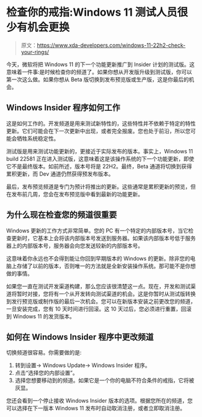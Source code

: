 # 检查你的戒指:Windows 11 测试人员很少有机会更换

> 原文：<https://www.xda-developers.com/windows-11-22h2-check-your-rings/>

今天，微软将把 Windows 11 的下一个功能更新推广到 Insider 计划的测试版。这意味着一件事:是时候检查你的频道了。如果你想从开发版升级到测试版，你可以第一次这么做。如果你想从 Beta 版切换到发布预览版或生产版，这是你最后的机会。

## Windows Insider 程序如何工作

这是如何工作的。开发频道是用来测试新特性的，这些特性并不依赖于特定的特性更新。它们可能会在下一次更新中出现，或者完全报废。您也处于前沿，所以您可能会牺牲系统稳定性。

测试版是用来测试功能更新的，更接近于实际发布的版本。事实上，Windows 11 build 22581 正在进入测试版，这意味着这是该操作系统的下一个功能更新，即使它不是最终版本。如前所述，版本号将是 22H2。最终，Beta 通道将切换到获得累积更新，而 Dev 通道仍然获得预发布版本。

最后，发布预览频道是专门为预计将推出的更新。这些通常是累积更新的预览，但在发布前几周，您会在发布预览版中看到最新的功能更新。

## 为什么现在检查您的频道很重要

Windows 更新的工作方式非常简单。您的 PC 有一个特定的内部版本号，当它检查更新时，它基本上会将该内部版本号发送到服务器。如果该内部版本号低于服务器上的内部版本号，服务器会向您发送较新的内部版本号。

这意味着你永远也不会得到能让你回到早期版本的 Windows 的更新。除非您的电脑上存储了以前的版本，否则唯一的方法就是全新安装操作系统。那可能不是你想做的事情。

如果您一直在测试开发渠道构建，那么您应该很清楚这一点。现在，开发和测试渠道将暂时对接，您将有一个从开发转向测试渠道的机会。这是你暂时从测试版转换到发行预览版或制作版的最后一次机会。您可以在新版本安装之前更改您的频道，一旦安装完成，您有 10 天时间进行回滚。这 10 天过后，您必须进行重置，回滚到 Windows 11 的发货版本。

## 如何在 Windows Insider 程序中更改频道

切换频道很容易。你需要做的是:

1.  转到设置-> Windows Update-> Windows Insider 程序。
2.  点击“选择您的内部设置”。
3.  选择您想要移动到的频道。如果它是一个你的电脑不符合条件的戒指，它将被灰显。

您还会看到一个停止接收 Windows Insider 版本的选项。根据您所在的频道，您可以选择在下一版本 Windows 11 发布时自动取消注册，或者立即取消注册。